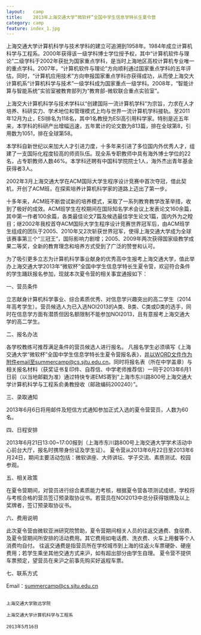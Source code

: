 ```yaml
---
layout:   camp
title:    2013年上海交通大学“微软杯”全国中学生信息学特长生夏令营
category: camp
feature: index_1.jpg
---
```


上海交通大学计算机科学与技术学科的建立可追溯到1958年。1984年成立计算机科学与工程系。<!--break-->2000年获得该一级学科博士学位授予权，其中“计算机软件与理论”二级学科于2002年获批为国家重点学科，是当时上海地区高校计算机专业唯一的重点学科。2007年，“计算机软件与理论”方向顺利通过国家重点学科的五年评估，同时，“计算机应用技术”方向申报国家重点学科亦获得成功，从而使上海交大计算机系“计算机科学与技术”一级学科成为国家重点一级学科。2008年，“智能计算与智能系统”实验室被教育部列为“教育部-微软联合重点实验室”。

上海交大计算机科学与技术学科以“创建国际一流计算机学科”为宗旨，力求在人才培养、科研实力、学术地位和管理模式上均与世界一流计算机学科接轨。至2011年12月为止，ESI排名为118名，其中1名教授为ESI高引用科学家。特别是近五年来，本学科的科研产出增幅迅速，五年累计的论文数为813篇，排在全球第8，引用数为1051，排在全球第58。

本学科自新世纪以来加大人才引进力度，十多年来引进了多位国内外优秀人才，组建了一支国际化程度较高的师资队伍。现全系专职教师中具有海外博士学位的22名，占专职教师人数46%。本学科还聘有中国科学院院士1人，海外杰出青年基金获得者3人。

2002年3月上海交通大学在ACM国际大学生程序设计竞赛中首次夺冠，借此契机，开创了ACM班，在探索培养计算机科学家的道路上迈出了第一步。

十多年来，ACM班不断尝试新的培养模式，采取了一系列教育教学改革举措，收到了极好的成效。ACM班学生在校期间在国际知名学术会议上发表论文160余篇，其中第一作者100余篇，各类最佳论文7篇及候选最佳学生论文1篇，国内外为之瞠目；继2002年我校首夺ACM国际大学生程序设计竞赛世界冠军后，由ACM班学生组成的团队于2005、2010年又2次斩获世界冠军，使得上海交通大学成为全球该赛事第三个“三冠王”，国际影响力剧增；2005、2009年两次获得国家级教学成果二等奖，全新的教育理念和培养方式受到了广泛的赞誉和认可。

为了吸引更多立志为计算机科学事业献身的优秀高中生报考上海交通大学，值此举办上海交通大学2013年“微软杯”全国中学生信息学特长生夏令营，欢迎符合条件的学生踊跃报名参加，现就本次夏令营的相关事宜通报如下：

一、营员条件

立志献身计算机科学事业、综合素质优秀、对信息学兴趣突出的高二学生（2014年高考学生）。营员候选人为已入选NOI2013的A类、B类、C类或D类的选手，同时在信息学方面有潜质但因名额限制不能参加NOI2013，且有意报考上海交通大学的高二学生。

二、报名办法

各学校教练可推荐满足条件的营员候选人进行报名。 凡报名学生必须填写《上海交通大学“微软杯”全国中学生信息学特长生夏令营报名表》，并以WORD文件作为附件email至summercamp@cs.sjtu.edu.cn。同时将报名表（所在中学盖章）与相关报名材料（获奖证书复印件、自荐信、中学老师推荐信）一同于2013年6月1日前（以当地邮戳为准）通过特快专递EMS寄到“上海市东川路800号上海交通大学计算机科学与工程系俞勇教授收（邮政编码200240）”。

三、录取通知

2013年6月6日将用邮件及短信方式通知参加正式入选的夏令营营员，人数为60名。

四、日程安排

2013年6月21日13:00~17:00报到（上海市东川路800号上海交通大学学术活动中心前台大厅，报名时携带身份证及学生证）。 夏令营从2013年6月22日至2013年6月24日，期间主要活动包括：微软讲座、大师讲坛、学子交流、素质测试、校园参观。

五、相关政策

在夏令营期间，对营员进行综合素质能力考核，根据夏令营各项测试成绩，学校将与考核合格的营员签订预录取协议书。若营员在NOI2013中总分获得银牌及以上奖牌者，签订预录取协议书。

六、费用说明

此次夏令营由微软亚洲研究院赞助，夏令营期间相关人员的往返交通费、食宿费、及夏令营期间所安排的活动费用。其它费用如电话费、洗衣费、火车上用餐等个人消费均自付。 往返交通费是指营员所在学校城市到上海的往返火车票硬卧、硬座费用；若学生乘坐其他交通方式来沪，如有超出部分由学生自理。 夏令营不提供车票预定，望营员在来沪之前事先购买好返程车票。

七、联系方式

Email：summercamp@cs.sjtu.edu.cn

                                                                                                             上海交通大学致远学院
                                                                                                        上海交通大学计算机科学与工程系
                                                                                                                2013年5月16日
